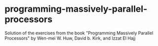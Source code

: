 # programming-massively-parallel-processors
Solution of the exercises from the book "Programming Massively Parallel Processors" by Wen-mei W. Huw, David b. Kirk, and Izzat El Hajj
